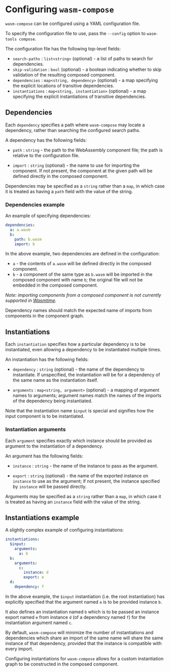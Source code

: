 # Configuring `wasm-compose`

`wasm-compose` can be configured using a YAML configuration file.

To specify the configuration file to use, pass the `--config` option to
`wasm-tools compose`.

The configuration file has the following top-level fields:

* `search-paths` : `list<string>` (optional) - a list of paths to search for dependencies.
* `skip-validation` : `bool` (optional) - a boolean indicating whether to skip 
  validation of the resulting composed component.
* `dependencies` : `map<string, dependency>` (optional) - a map specifying the explicit
  locations of transitive dependencies.
* `instantiations` : `map<string, instantiation>` (optional) - a map specifying the explicit
  instantiations of transitive dependencies.

## Dependencies

Each `dependency` specifies a path where `wasm-compose` may locate a dependency, rather
than searching the configured search paths.

A dependency has the following fields:

* `path` : `string` - the path to the WebAssembly component file; the path is
  relative to the configuration file.

* `import` : `string` (optional) - the name to use for importing the component.
  If not present, the component at the given path will be defined directly in
  the composed component.

Dependencies may be specified as a `string` rather than a `map`, in which case
it is treated as having a `path` field with the value of the string.

### Dependencies example

An example of specifying dependencies:

```yaml
dependencies:
  a: a.wasm
  b:
    path: b.wasm
    import: b
```

In the above example, two dependencies are defined in the configuration:

* `a` - the contents of `a.wasm` will be defined directly in the composed component.
* `b` - a component of the same type as `b.wasm` will be imported in the composed
  component with name `b`; the original file will not be embedded in the composed
  component.

_Note: importing components from a composed component is not currently supported in_
_[Wasmtime](https://github.com/bytecodealliance/wasmtime)._

Dependency names should match the expected name of imports from components in the
component graph.

## Instantiations

Each `instantiation` specifies how a particular dependency is to be instantiated, even
allowing a dependency to be instantiated multiple times.

An instantiation has the following fields:

* `dependency` : `string` (optional) - the name of the dependency to instantiate.
  If unspecified, the instantiation will be for a dependency of the same name as the
  instantiation itself.

* `arguments` : `map<string, argument>` (optional) - a mapping of argument names to
  arguments; argument names match the names of the imports of the dependency being
  instantiated.

Note that the instantiation name `$input` is special and signifies how the input
component is to be instantiated.

### Instantiation arguments

Each `argument` specifies exactly which instance should be provided as argument to the
instantiation of a dependency.

An argument has the following fields:

* `instance` : `string` - the name of the instance to pass as the argument.

* `export` : `string` (optional) - the name of the exported instance on `instance` to use
  as the argument; if not present, the instance specified by `instance` will be passed
  directly.

Arguments may be specified as a `string` rather than a `map`, in which case
it is treated as having an `instance` field with the value of the string.

## Instantiations example

A slightly complex example of configuring instantiations:

```yaml
instantiations:
  $input:
    arguments:
      a: b
  b:
    arguments:
      c:
        instance: d
        export: e
  d:
    dependency: f
```

In the above example, the `$input` instantiation (i.e. the root instantiation) has explicitly
specified that the argument named `a` is to be provided instance `b`.

It also defines an instantiation named `b` which is to be passed an instance export named `e`
from instance `d` (of a dependency named `f`) for the instantiation argument named `c`.

By default, `wasm-compose` will minimize the number of instantiations and dependencies which share
an import of the same name will share the same instance of that dependency, provided that the
instance is compatible with every import.

Configuring instantiations for `wasm-compose` allows for a custom instantiation graph to be
constructed in the composed component.
